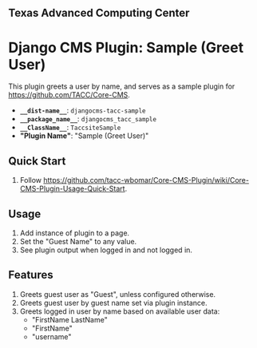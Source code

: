 ## Texas Advanced Computing Center
# Django CMS Plugin: Sample (Greet User)

This plugin greets a user by name, and serves as a sample plugin for https://github.com/TACC/Core-CMS.

- __`__dist-name__`__: `djangocms-tacc-sample`
- __`__package_name__`__: `djangocms_tacc_sample`
- __`__ClassName__`__: `TaccsiteSample`
- __"Plugin Name"__: "Sample (Greet User)"

## Quick Start

1. Follow https://github.com/tacc-wbomar/Core-CMS-Plugin/wiki/Core-CMS-Plugin-Usage-Quick-Start.

## Usage

1. Add instance of plugin to a page.
1. Set the "Guest Name" to any value.
1. See plugin output when logged in and not logged in.

## Features

1. Greets guest user as "Guest", unless configured otherwise.
1. Greets guest user by guest name set via plugin instance.
1. Greets logged in user by name based on available user data:
    - "FirstName LastName"
    - "FirstName"
    - "username"
